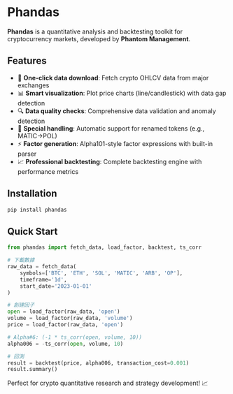 # Phandas

**Phandas** is a quantitative analysis and backtesting toolkit for cryptocurrency markets, developed by **Phantom Management**.

## Features

- 🚀 **One-click data download**: Fetch crypto OHLCV data from major exchanges
- 📊 **Smart visualization**: Plot price charts (line/candlestick) with data gap detection  
- 🔍 **Data quality checks**: Comprehensive data validation and anomaly detection
- 🎯 **Special handling**: Automatic support for renamed tokens (e.g., MATIC→POL)
- ⚡ **Factor generation**: Alpha101-style factor expressions with built-in parser
- 📈 **Professional backtesting**: Complete backtesting engine with performance metrics

## Installation

```bash
pip install phandas
```

## Quick Start

```python
from phandas import fetch_data, load_factor, backtest, ts_corr

# 下載數據
raw_data = fetch_data(
    symbols=['BTC', 'ETH', 'SOL', 'MATIC', 'ARB', 'OP'],
    timeframe='1d',
    start_date='2023-01-01'
)

# 創建因子
open = load_factor(raw_data, 'open')
volume = load_factor(raw_data, 'volume')
price = load_factor(raw_data, 'open')

# Alpha#6: (-1 * ts_corr(open, volume, 10))
alpha006 = -ts_corr(open, volume, 10)

# 回測
result = backtest(price, alpha006, transaction_cost=0.001)
result.summary()
```

Perfect for crypto quantitative research and strategy development! 📈
